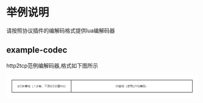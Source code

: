 # 举例说明

请按照协议插件的编解码格式提供lua编解码器

## example-codec

http2tcp范例编解码器,格式如下图所示

![](../assets/example-codec.png)